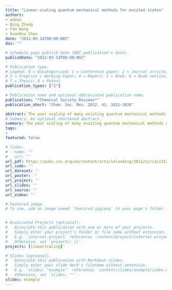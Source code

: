 ```yaml
---
title: "Linear-scaling quantum mechanical methods for excited states"
authors:
- admin
- Qing Zhang
- Fan Wang
- GuanHua Chen
date: "2012-03-14T00:00:00Z"
doi: ""

# Schedule page publish date (NOT publication's date).
publishDate: "2012-03-14T00:00:00Z"

# Publication type.
# Legend: 0 = Uncategorized; 1 = Conference paper; 2 = Journal article;
# 3 = Preprint / Working Paper; 4 = Report; 5 = Book; 6 = Book section;
# 7 = Thesis; 8 = Patent
publication_types: ["2"]

# Publication name and optional abbreviated publication name.
publication: "*Chemical Society Reviews*"
publication_short: "Chem. Soc. Rev. 2012, 41, 3821-3838"

abstract: The poor scaling of many existing quantum mechanical methods with respect to the system size hinders their applications to large systems. In this tutorial review, we focus on latest research on linear-scaling or O(N) quantum mechanical methods for excited states. Based on the locality of quantum mechanical systems, O(N) quantum mechanical methods for excited states are comprised of two categories, the time-domain and frequency-domain methods. The former solves the dynamics of the electronic systems in real time while the latter involves direct evaluation of electronic response in the frequency-domain. The localized density matrix (LDM) method is the first and most mature linear-scaling quantum mechanical method for excited states. It has been implemented in time- and frequency-domains. The O(N) time-domain methods also include the approach that solves the time-dependent Kohn–Sham (TDKS) equation using the non-orthogonal localized molecular orbitals (NOLMOs). Besides the frequency-domain LDM method, other O(N) frequency-domain methods have been proposed and implemented at the first-principles level. Except one-dimensional or quasi-one-dimensional systems, the O(N) frequency-domain methods are often not applicable to resonant responses because of the convergence problem. For linear response, the most efficient O(N) first-principles method is found to be the LDM method with Chebyshev expansion for time integration. For off-resonant response (including nonlinear properties) at a specific frequency, the frequency-domain methods with iterative solvers are quite efficient and thus practical. For nonlinear response, both on-resonance and off-resonance, the time-domain methods can be used, however, as the time-domain first-principles methods are quite expensive, time-domain O(N) semi-empirical methods are often the practical choice. Compared to the O(N) frequency-domain methods, the O(N) time-domain methods for excited states are much more mature and numerically stable, and have been applied widely to investigate the dynamics of complex molecular systems.
# Summary. An optional shortened abstract.
summary: The poor scaling of many existing quantum mechanical methods with respect to the system size hinders their applications to large systems. In this tutorial review, we focus on latest research on linear-scaling or O(N) quantum mechanical methods for excited states. Based on the locality of quantum mechanical systems, O(N) quantum mechanical methods for excited states are comprised of two categories, the time-domain and frequency-domain methods. The former solves the dynamics of the electronic systems in real time while the latter involves direct evaluation of electronic response in the frequency-domain. The localized density matrix (LDM) method is the first and most mature linear-scaling quantum mechanical method for excited states. It has been implemented in time- and frequency-domains. The O(N) time-domain methods also include the approach that solves the time-dependent Kohn–Sham (TDKS) equation using the non-orthogonal localized molecular orbitals (NOLMOs). Besides the frequency-domain LDM method, other O(N) frequency-domain methods have been proposed and implemented at the first-principles level. Except one-dimensional or quasi-one-dimensional systems, the O(N) frequency-domain methods are often not applicable to resonant responses because of the convergence problem. For linear response, the most efficient O(N) first-principles method is found to be the LDM method with Chebyshev expansion for time integration. For off-resonant response (including nonlinear properties) at a specific frequency, the frequency-domain methods with iterative solvers are quite efficient and thus practical. For nonlinear response, both on-resonance and off-resonance, the time-domain methods can be used, however, as the time-domain first-principles methods are quite expensive, time-domain O(N) semi-empirical methods are often the practical choice. Compared to the O(N) frequency-domain methods, the O(N) time-domain methods for excited states are much more mature and numerically stable, and have been applied widely to investigate the dynamics of complex molecular systems.
tags:
-
featured: false

# links:
# - name: ""
#   url: ""
url_pdf: https://pubs.rsc.org/en/content/articlelanding/2012/cs/c2cs15259b#!divAbstract
url_code: ''
url_dataset: ''
url_poster: ''
url_project: ''
url_slides: ''
url_source: ''
url_video: ''

# Featured image
# To use, add an image named `featured.jpg/png` to your page's folder. 


# Associated Projects (optional).
#   Associate this publication with one or more of your projects.
#   Simply enter your project's folder or file name without extension.
#   E.g. `internal-project` references `content/project/internal-project/index.md`.
#   Otherwise, set `projects: []`.
projects: [linearscaling]

# Slides (optional).
#   Associate this publication with Markdown slides.
#   Simply enter your slide deck's filename without extension.
#   E.g. `slides: "example"` references `content/slides/example/index.md`.
#   Otherwise, set `slides: ""`.
slides: example
---
```



